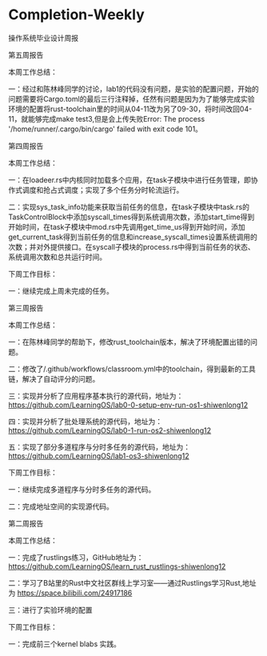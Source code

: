# Completion-Weekly
操作系统毕业设计周报

第五周报告

本周工作总结：

一：经过和陈林峰同学的讨论，lab1的代码没有问题，是实验的配置问题，开始的问题需要将Cargo.toml的最后三行注释掉，任然有问题是因为为了能够完成实验环境的配置将rust-toolchain里的时间从04-11改为另了09-30，将时间改回04-11，就能够完成make test3,但是会上传失败Error: The process '/home/runner/.cargo/bin/cargo' failed with exit code 101。



第四周报告

本周工作总结：

一：在loadeer.rs中内核同时加载多个应用，在task子模块中进行任务管理，即协作式调度和抢占式调度；实现了多个任务分时轮流运行。

二：实现sys_task_info功能来获取当前任务的信息，在task子模块中task.rs的TaskControlBlock中添加syscall_times得到系统调用次数，添加start_time得到开始时间，在task子模块中mod.rs中先调用get_time_us得到开始时间，添加get_current_task得到当前任务的信息和increase_syscall_times设置系统调用的次数；并对外提供接口。在syscall子模块的process.rs中得到当前任务的状态、系统调用次数和总共运行时间。

下周工作目标：

一：继续完成上周未完成的任务。

第三周报告

本周工作总结：

一：在陈林峰同学的帮助下，修改rust_toolchain版本，解决了环境配置出错的问题。

二：修改了/.github/workflows/classroom.yml中的toolchain，得到最新的工具链，解决了自动评分的问题。

三：实现并分析了应用程序基本执行的源代码，地址为：https://github.com/LearningOS/lab0-0-setup-env-run-os1-shiwenlong12

四：实现并分析了批处理系统的源代码，地址为：https://github.com/LearningOS/lab0-1-run-os2-shiwenlong12

五：实现了部分多道程序与分时多任务的源代码，地址为：https://github.com/LearningOS/lab1-os3-shiwenlong12

下周工作目标：

一：继续完成多道程序与分时多任务的源代码。

二：完成地址空间的实现源代码。


第二周报告

本周工作总结：

一：完成了rustlings练习，GitHub地址为：https://github.com/LearningOS/learn_rust_rustlings-shiwenlong12

二：学习了B站里的Rust中文社区群线上学习室——通过Rustlings学习Rust,地址为 https://space.bilibili.com/24917186

三：进行了实验环境的配置

下周工作目标：

一：完成前三个kernel blabs 实践。
